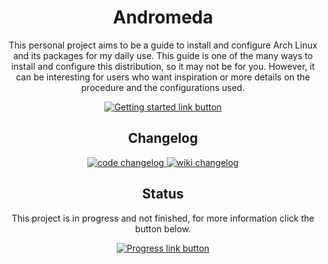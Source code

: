 <h1 align="center">Andromeda</h1>

<p align="center">
	This personal project aims to be a guide to install and configure Arch Linux and its packages for my daily use. This guide is one of the many ways to install and configure this distribution, so it may not be for you. However, it can be interesting for users who want inspiration or more details on the procedure and the configurations used.
</p>

<p align="center">
	<a href="https://github.com/ChaosDynamix/Andromeda/wiki">
		<img src="https://img.shields.io/badge/-Getting%20started-brightgreen?style=for-the-badge" alt="Getting started link button" />
	</a>
</p>

<h2 align="center">Changelog</h2>

<p align="center">
	<a href="https://github.com/ChaosDynamix/Andromeda/commits/master">
		<img src="https://img.shields.io/badge/-code changelog-blue?style=for-the-badge" alt="code changelog" />
	</a>
	<a href="https://github.com/ChaosDynamix/Andromeda/wiki/_history">
		<img src="https://img.shields.io/badge/-wiki changelog-blue?style=for-the-badge" alt="wiki changelog" />
	</a>
</p>

<h2 align="center">Status</h2>

<p align="center">
	This project is in progress and not finished, for more information click the button below.
</p>

<p align="center">
	<a href="https://github.com/ChaosDynamix/Andromeda/projects">
		<img src="https://img.shields.io/badge/-Show progress-orange?style=for-the-badge" alt="Progress link button" />
	</a>
</p>
